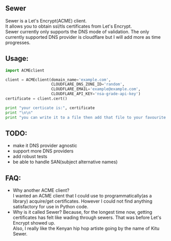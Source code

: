 ## Sewer          

Sewer is a Let's Encrypt(ACME) client.         
It allows you to obtain ssl/tls certificates from Let's Encrypt.       
Sewer currently only supports the DNS mode of validation. The only currently supported DNS provider is cloudflare but I will add more as time progresses.      


## Usage:

```python
import ACMEclient

client = ACMEclient(domain_name='example.com',
                    CLOUDFLARE_DNS_ZONE_ID='random',
                    CLOUDFLARE_EMAIL='example@example.com',
                    CLOUDFLARE_API_KEY='nsa-grade-api-key')
certificate = client.cert()

print "your certicate is:", certificate
print "\n\n"
print "you can write it to a file then add that file to your favourite webserver."
```

## TODO:
- make it DNS provider agnostic
- support more DNS providers
- add robust tests
- be able to handle SAN(subject alternative names)



## FAQ:
- Why another ACME client?          
  I wanted an ACME client that I could use to programmatically(as a library) acquire/get certificates. However I could not 
  find anything satisfactory for use in Python code.
- Why is it called Sewer?
  Because, for the longest time now, getting certificates has felt like wading through sewers. That was before Let's Encrypt showed up.                     
  Also, I really like the Kenyan hip hop artiste going by the name of Kitu Sewer.
